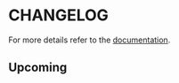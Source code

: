 CHANGELOG
=========

For more details refer to the [documentation](https://gitlab.com/AckslD/venv-manager).

Upcoming
--------
